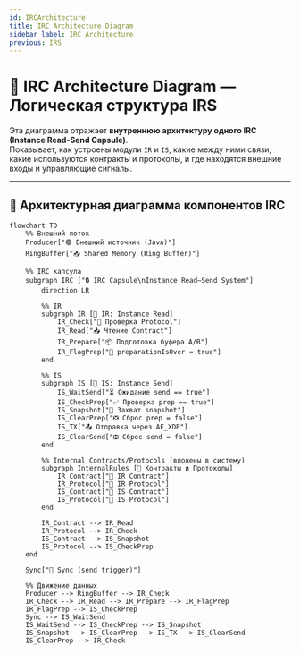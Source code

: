 ```yaml
---
id: IRCArchitecture
title: IRC Architecture Diagram
sidebar_label: IRC Architecture
previous: IRS
---
```


# 🧱 IRC Architecture Diagram — Логическая структура IRS

Эта диаграмма отражает **внутреннюю архитектуру одного IRC (Instance Read-Send Capsule)**.  
Показывает, как устроены модули `IR` и `IS`, какие между ними связи, какие используются контракты и протоколы, и где находятся внешние входы и управляющие сигналы.

---

## 🧩 Архитектурная диаграмма компонентов IRC

```mermaid
flowchart TD
    %% Внешний поток
    Producer["🟢 Внешний источник (Java)"]
    RingBuffer["📥 Shared Memory (Ring Buffer)"]

    %% IRC капсула
    subgraph IRC ["🔒 IRC Capsule\nInstance Read–Send System"]
        direction LR

        %% IR
        subgraph IR [📘 IR: Instance Read]
            IR_Check["🔎 Проверка Protocol"]
            IR_Read["📥 Чтение Contract"]
            IR_Prepare["📦 Подготовка буфера A/B"]
            IR_FlagPrep["🔖 preparationIsOver = true"]
        end

        %% IS
        subgraph IS [📙 IS: Instance Send]
            IS_WaitSend["⏳ Ожидание send == true"]
            IS_CheckPrep["✅ Проверка prep == true"]
            IS_Snapshot["🧾 Захват snapshot"]
            IS_ClearPrep["❎ Сброс prep = false"]
            IS_TX["📤 Отправка через AF_XDP"]
            IS_ClearSend["❎ Сброс send = false"]
        end

        %% Internal Contracts/Protocols (вложены в систему)
        subgraph InternalRules [📜 Контракты и Протоколы]
            IR_Contract["📄 IR Contract"]
            IR_Protocol["📜 IR Protocol"]
            IS_Contract["📄 IS Contract"]
            IS_Protocol["📜 IS Protocol"]
        end

        IR_Contract --> IR_Read
        IR_Protocol --> IR_Check
        IS_Contract --> IS_Snapshot
        IS_Protocol --> IS_CheckPrep
    end

    Sync["🧭 Sync (send trigger)"]

    %% Движение данных
    Producer --> RingBuffer --> IR_Check
    IR_Check --> IR_Read --> IR_Prepare --> IR_FlagPrep
    IR_FlagPrep --> IS_CheckPrep
    Sync --> IS_WaitSend
    IS_WaitSend --> IS_CheckPrep --> IS_Snapshot
    IS_Snapshot --> IS_ClearPrep --> IS_TX --> IS_ClearSend
    IS_ClearPrep --> IR_Check
